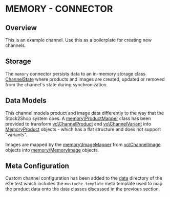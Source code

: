 # MEMORY - CONNECTOR

## Overview

This is an example channel. 
Use this as a boilerplate for creating new channels.

## Storage

The `memory` connector persists data to an in-memory storage class [ChannelState](./ChannelState.php)
where products and images are created, updated or removed from the channel's state during synchronization. 

## Data Models

This channel models product and image data differently to the way that the Stock2Shop system does. 
A [memory\ProductMapper](./ProductMapper.php) class has been provided to transform [vo\ChannelProduct](../../../vo/ChannelProduct.php) 
and [vo\ChannelVariant](../../../vo/ChannelImage.php) into [MemoryProduct](./memoryProduct.php) objects - 
which has a flat structure and does not support "variants".

Images are mapped by the [memory\ImageMapper](./ImageMapper.php) from [vo\ChannelImage](../../../vo/ChannelImage) objects
into [memory\MemoryImage](./memoryImage.php) objects.

## Meta Configuration

Custom channel configuration has been added to the [data](../../../../../../tests/e2e/data/channels/memory) directory
of the e2e test which includes the `mustache_template` meta template used to map the product data onto the data classes
discussed in the previous section.